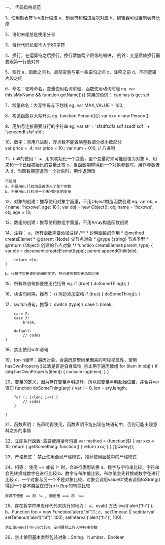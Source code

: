 一、 代码风格规范

1、使用制表符Tab进行缩进
    a、制表符和缩进层次对应
    b、编辑器可设置制表符长度

2、语句末尾总是使用分号

3、每行代码长度不大于80字符

4、换行，在运算符之后换行，换行增加两个层级的缩进， 例外：变量赋值换行需要跟第一行值对齐

5、空行
    a、函数之间
    b、局部变量与第一条语句之间
    c、注释之前
    d、不同逻辑片段之间

6、命名：驼峰命名，变量使用名词前缀，函数使用动词前缀  eg. var thisIsMyName && function getName(){}
    常用的动词： can has is get set

7、常量命名：大写字母与下划线  eg. var MAX_VALUE = 100;

8、构造函数以大写开头 eg. function Person(){}; var xxx = new Person();

9、用加号连接需要分行的字符串 eg.  var str = 'sfsdfsdfs sdf ssadf sdf ' + 
                                           'sencendl sfsf sfd';

10、数字：禁用八进制，浮点数不能省略整数部分或小数部分  
    var price = .4;
    var price = 10.; 
    var num   = 010; // 八进制

11、null的使用：
    a、用来初始化一个变量，这个变量将来可能赋值为对象
    b、用来和一个已经初始化的变量比较
    c、当函数期望得到一个对象参数时，用作参数传入
    d、当函数期望返回一个对象时，用作返回值

    不适用：
    a、不要用null检测是否传入了某个参数
    b、不要用null检测一个未初始化的变量

12、对象的创建：推荐使用对象字面量，不用Object构造函数创建
    eg. 
    var obj = {
        name: 'hcxowe',
        age: 18
    };
    var obj = new Object();
    obj.name = 'hcxowe';
    obj.age = 18;

13、数组的创建：推荐使用数组字面量，不用Array构造函数创建

14、注释：
    a、所有函数需要添加注释
    /**
    * 说明函数的作用
    * @method createElemet
    * @parent {Node} 父节点对象
    * @type   {string} 节点类型
    * @return {Object} 创建的节点对象
    */
    function createElemet(parent, type) {
        var ele = document.createElemet(type);
        parent.appendChild(ele);
    
        return ele;
    }

    b、代码中需要说明逻辑的地方、特别说明都需要添加注释

15、所有块语句都要使用花括符
    eg. 
    if (true) {
       doSomeThing(); 
    }
    
16、块语句间隔，推荐： () 两边添加空格
    if (true) {
       doSomeThing(); 
    }

17、switch语句，推荐：
    switch (type) {
        case 1: 
            break;

        case 2: 
        case 3:
            break;

        default:
            // codes
    }

18、禁止使用with语句

19、for-in循环：遍历对象，会遍历原型继承而来的可枚举属性，使用hasOwnProperty()过滤是否是自身属性, 禁止用于遍历数组
    for (item in obj) {
        if (obj.hasOwnProperty(item)) {
            console.log(item);
        }
    }

20、变量的定义，因为存在变量声明提升，所以把变量声明起始位置，并合并var语句
    function doSomeThing(ary) {
        var i = 0,
            len = ary.length;

        for (; i<len; i++) {
            // codes
        }

    }

21、函数声明： 先声明再使用，函数声明不能出现在块语句中，否则可能出现意料之外的事情

22、立即执行函数: 需要使用括号包裹
    var method = (function($) {
        var xxx = 10;
        return {
            getSomething: function() {
                return xxx;
            }
        }
    }(jQuery));

23、严格模式： 禁止使用全局严格模式，推荐使用函数中的严格模式

24、相等： 使用 == 或者 != 时，会进行类型转换
    a、数字与字符串比较，字符串会先转换成数字在进行比较
    b、数字与布尔值比较，布尔值会先转换成数字在进行比较
    c、一个对象与另一个不是对象比较，对象会调用valueOf或者调用toString()得到一个基本类型在进行a b 所示的转换比较

    推荐不使用 == 和 != , 而使用 === 和 !==

25、存在将字符串当作代码来执行的地方：
    a、eval() 方法
        eval('alert("hi")');
    b、Function
        foo = new Function('alert("hi")');
    c、setTimeout || setInterval
        setTimeout('alert("hi")', 100);
        setInterval('alert("hi")', 100);
    
    禁止使用eval与Function，定时器禁止传入字符串参数

26、禁止使用基本类型包装对象：String、Number、Boolean



